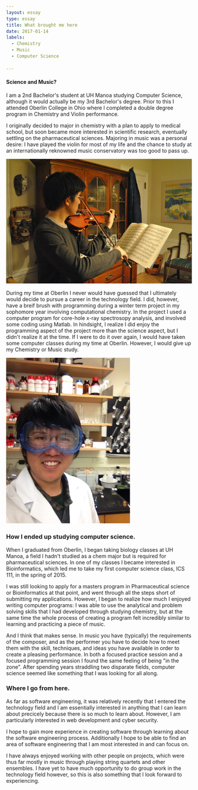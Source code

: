```yaml
---
layout: essay
type: essay
title: What brought me here
date: 2017-01-14
labels:
  - Chemistry
  - Music
  - Computer Science

---
```


#### Science and Music?

I am a 2nd Bachelor's student at UH Manoa studying Computer Science, although it would actually be my 3rd Bachelor's degree. Prior to this I attended Oberlin College in Ohio where I completed a double degree program in Chemistry and Violin performance. 

I originally decided to major in chemistry with a plan to apply to medical school, but soon became more interested in scientific research, eventually settling on the pharmaceutical sciences. Majoring in music was a personal desire: I have played the violin for most of my life and the chance to study at an internationally reknowned music conservatory was too good to pass up.

![Playing violin](/images/violining.jpg)

During my time at Oberlin I never would have guessed that I ultimately would decide to pursue a career in the technology field. I did, however, have a breif brush with programming during a winter term project in my sophomore year involving computational chemistry. In the project I used a computer program for core-hole x-ray spectrosopy analysis, and involved some coding using Matlab. In hindsight, I realize I did enjoy the programming aspect of the project more than the science aspect, but I didn't realize it at the time. If I were to do it over again, I would have taken some computer classes during my time at Oberlin. However, I would give up my Chemistry or Music study.

![Doing chemistry](/images/chemistrying.JPG)


### How I ended up studying computer science.

When I graduated from Oberlin, I began taking biology classes at UH Manoa, a field I hadn't studied as a chem major but is required for pharmaceutical sciences. In one of my classes I became interested in Bioinformatics, which led me to take my first computer science class, ICS 111, in the spring of 2015. 

I was still looking to apply for a masters program in Pharmaceutical science or Bioinformatics at that point, and went through all the steps short of submitting my applications. However, I began to realize how much I enjoyed writing computer programs: I was able to use the analytical and problem solving skills that I had developed through studying chemistry, but at the same time the whole process of creating a program felt incredibly similar to learning and practicing a piece of music.

And I think that makes sense. In music you have (typically) the requirements of the composer, and as the performer you have to decide how to meet them with the skill, techniques, and ideas you have available in order to create a pleasing performance. In both a focused practice session and a focused programming session I found the same feeling of being "in the zone". After spending years straddling two disparate fields, computer science seemed like something that I was looking for all along.

### Where I go from here.

As far as software engineering, it was relatively recently that I entered the technology field and I am essentially interested in anything that I can learn about precicely because there is so much to learn about. However, I am particularly interested in web development and cyber security.

I hope to gain more experience in creating software through learning about the software engineering process. Additionally I hope to be able to find an area of software engineering that I am most interested in and can focus on.

I have always enjoyed working with other people on projects, which were thus far mostly in music through playing string quartets and other ensembles. I have yet to have much opportunity to do group work in the technology field however, so this is also something that I look forward to experiencing.




